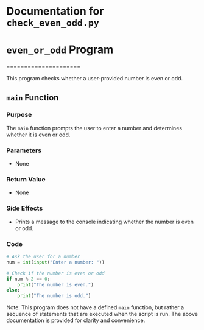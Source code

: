 # Documentation for `check_even_odd.py`

# `even_or_odd` Program
=====================

This program checks whether a user-provided number is even or odd.

## `main` Function
### Purpose

The `main` function prompts the user to enter a number and determines whether it is even or odd.

### Parameters

* None

### Return Value

* None

### Side Effects

* Prints a message to the console indicating whether the number is even or odd.

### Code
```python
# Ask the user for a number
num = int(input("Enter a number: "))

# Check if the number is even or odd
if num % 2 == 0:
    print("The number is even.")
else:
    print("The number is odd.")
```
Note: This program does not have a defined `main` function, but rather a sequence of statements that are executed when the script is run. The above documentation is provided for clarity and convenience.